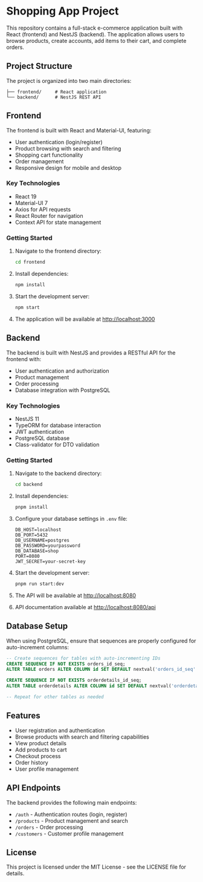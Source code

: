# Shopping App Project

This repository contains a full-stack e-commerce application built with React (frontend) and NestJS (backend). The application allows users to browse products, create accounts, add items to their cart, and complete orders.

## Project Structure

The project is organized into two main directories:

```
├── frontend/     # React application
└── backend/      # NestJS REST API
```

## Frontend

The frontend is built with React and Material-UI, featuring:

- User authentication (login/register)
- Product browsing with search and filtering
- Shopping cart functionality
- Order management
- Responsive design for mobile and desktop

### Key Technologies

- React 19
- Material-UI 7
- Axios for API requests
- React Router for navigation
- Context API for state management

### Getting Started

1. Navigate to the frontend directory:
   ```bash
   cd frontend
   ```

2. Install dependencies:
   ```bash
   npm install
   ```

3. Start the development server:
   ```bash
   npm start
   ```

4. The application will be available at [http://localhost:3000](http://localhost:3000)

## Backend

The backend is built with NestJS and provides a RESTful API for the frontend with:

- User authentication and authorization
- Product management
- Order processing
- Database integration with PostgreSQL

### Key Technologies

- NestJS 11
- TypeORM for database interaction
- JWT authentication
- PostgreSQL database
- Class-validator for DTO validation

### Getting Started

1. Navigate to the backend directory:
   ```bash
   cd backend
   ```

2. Install dependencies:
   ```bash
   pnpm install
   ```

3. Configure your database settings in `.env` file:
   ```
   DB_HOST=localhost
   DB_PORT=5432
   DB_USERNAME=postgres
   DB_PASSWORD=yourpassword
   DB_DATABASE=shop
   PORT=8080
   JWT_SECRET=your-secret-key
   ```

4. Start the development server:
   ```bash
   pnpm run start:dev
   ```

5. The API will be available at [http://localhost:8080](http://localhost:8080)
6. API documentation available at [http://localhost:8080/api](http://localhost:8080/api)

## Database Setup

When using PostgreSQL, ensure that sequences are properly configured for auto-increment columns:

```sql
-- Create sequences for tables with auto-incrementing IDs
CREATE SEQUENCE IF NOT EXISTS orders_id_seq;
ALTER TABLE orders ALTER COLUMN id SET DEFAULT nextval('orders_id_seq'::regclass);

CREATE SEQUENCE IF NOT EXISTS orderdetails_id_seq;
ALTER TABLE orderdetails ALTER COLUMN id SET DEFAULT nextval('orderdetails_id_seq'::regclass);

-- Repeat for other tables as needed
```

## Features

- User registration and authentication
- Browse products with search and filtering capabilities
- View product details
- Add products to cart
- Checkout process
- Order history
- User profile management

## API Endpoints

The backend provides the following main endpoints:

- `/auth` - Authentication routes (login, register)
- `/products` - Product management and search
- `/orders` - Order processing
- `/customers` - Customer profile management

## License

This project is licensed under the MIT License - see the LICENSE file for details.